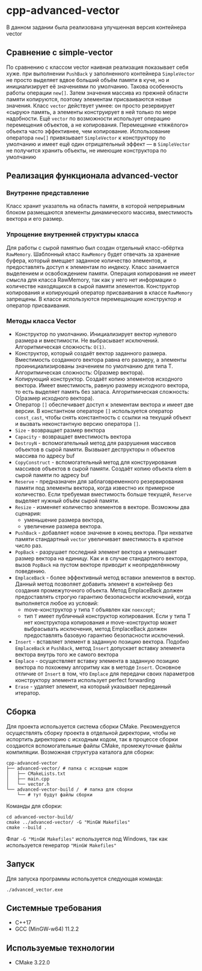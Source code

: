 # cpp-advanced-vector
В данном задании была реализована улучшенная версия контейнера vector

## Сравнение с simple-vector
По сравнению с классом vector наивная реализация показывает себя хуже. при выполнении `PushBack` у заполненного контейнера `SimpleVector` не просто выделяет вдвое больший объём памяти в куче, но и инициализирует её значениями по умолчанию. Такова особенность работы операции `new[]`. Затем значения массива из прежней области памяти копируются, поэтому элементам присваиваются новые значения.
Класс `vector` действует умнее: он просто резервирует «сырую» память, а элементы конструирует в ней только по мере надобности. Ещё `vector` по возможности использует операцию перемещения объектов, а не копирования. Перемещение «тяжёлого»‎ объекта часто эффективнее, чем копирование.
Использование оператора `new[]` привязывает `SimpleVector` к конструктору по умолчанию и имеет ещё один отрицательный эффект — в `SimpleVector` не получится хранить объекты, не имеющие конструктора по умолчанию

## Реализация функционала advanced-vector
### Внутренне представление
Класс хранит указатель на область памяти, в которой непрерывным блоком размещаются элементы динамического массива, вместимость вектора и его размер.
### Упрощение внутренней структуры класса
Для работы с сырой памятью был создан отдельный класс-обёртка `RawMemory`. Шаблонный класс `RawMemory` будет отвечать за хранение буфера, который вмещает заданное количество элементов, и предоставлять доступ к элементам по индексу. Класс занимается выделением и освобождением памяти.
Операция копирования не имеет смысла для класса RawMemory, так как у него нет информации о количестве находящихся в сырой памяти элементов. Конструктор копирования и копирующий оператор присваивания в классе `RawMemory` запрещены. В классе используются перемещающие конструктор и оператор присваивания.

### Методы класса Vector
 - Конструктор по умолчанию. Инициализирует вектор нулевого размера и вместимости. Не выбрасывает исключений. Алгоритмическая сложность: `O(1)`.
 - Конструктор, который создаёт вектор заданного размера. Вместимость созданного вектора равна его размеру, а элементы проинициализированы значением по умолчанию для типа T. Алгоритмическая сложность: O(размер вектора).
 - Копирующий конструктор. Создаёт копию элементов исходного вектора. Имеет вместимость, равную размеру исходного вектора, то есть выделяет память без запаса. Алгоритмическая сложность: O(размер исходного вектора).
 - Оператор `[]` обеспечивает доступ к элементам вектора и имеет две версии. В константном операторе `[]` используется оператор  `const_cast`, чтобы снять константность с ссылки на текущий объект и вызвать неконстантную версию оператора `[]`. 
 - `Size` - возвращает размер вектора
 - `Capacity` - возвращает вместимость вектора
 - `DestroyN` - вспомогательный метод для разрушения массивов объектов в сырой памяти. Вызвыает деструкторы n объектов массива по адресу buf
 - `CopyConstruct` - вспомогательный метод для конструирования массивов объектов в сырой памяти. Создаёт копию объекта elem в сырой памяти по адресу buf
 - `Reserve` - предназначен для заблаговременного резервирования памяти под элементы вектора, когда известно их примерное количество. Если требуемая вместимость больше текущей, `Reserve` выделяет нужный объём сырой памяти.
 - `Resize` - изменяет количество элементов в векторе. Возможны два сценария:
	 - уменьшение размера вектора,
	 - увеличение размера вектора.
 - `PushBack` - добавляет новое значение в конец вектора. При нехватке памяти стандартный `vector` увеличивает вместимость в кратное число раз.
 - `PopBack` - разрушает последний элемент вектора и уменьшает размер вектора на единицу. Как и в случае стандартного вектора, вызов `PopBack` на пустом векторе приводит к неопределённому поведению.
 - `EmplaceBack` - более эффективный метод вставки элементов в вектор. Данный метод позволяет добавить элемент в контейнер без создания промежуточного объекта. Метод EmplaceBack должен предоставлять строгую гарантию безопасности исключений, когда выполняется любое из условий:
     - move-конструктор у типа `T` объявлен как `noexcept`;
     - тип `T` имеет публичный конструктор копирования.
Если у типа T нет конструктора копирования и move-конструктор может выбрасывать исключения, метод EmplaceBack должен предоставлять базовую гарантию безопасности исключений.
 - `Insert` - вставляет элемент в заданную позицию вектора.  Подобно `EmplaceBack` и `PushBack`, метод `Insert` допускает вставку элемента вектора внутрь того же самого вектора
 - `Emplace` - осуществляет вставку элемента в заданную позицию вектора по похожему алгоритму как в методе `Insert`.  Основное отличие от `Insert` в том, что `Emplace` для передачи своих параметров конструктору элемента использует perfect forwarding
 - `Erase` - удаляет элемент, на который указывает переданный итератор. 
 
## Сборка
Для проекта используется система сборки CMake. Рекомендуется осуществлять сборку проекта в отдельной директории, чтобы не испортить директорию с исходным кодом, так в процессе сборки создаются вспомогательные файлы CMake, промежуточные файлы компиляции. Возможная структура каталога для сборки:
```
cpp-advanced-vector
├── advanced-vector/ # папка с исходным кодом
│   ├── CMakeLists.txt
│   ├── main.cpp
│   └── vector.h
└── advanced-vector-build /  # папка для сборки
    └── # тут будут файлы сборки
```
Команды для сборки:
```
cd advanced-vector-build/
cmake ../advanced-vector/ -G "MinGW Makefiles"
cmake --build .
```
Флаг `-G "MinGW Makefiles"` используется под Windows, так как используется генератор `"MinGW Makefiles"`
## Запуск
Для запуска программы используется следующая команда:
```
./advanced_vector.exe
```
## Системные требования
 - C++17
 - GCC (MinGW-w64) 11.2.2
## Используемые технологии
 - CMake 3.22.0